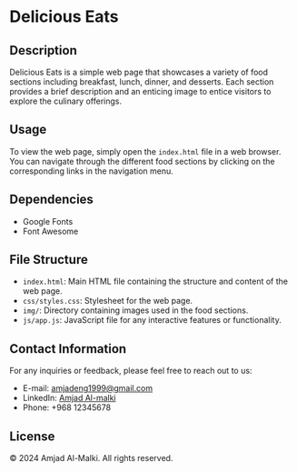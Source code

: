 # Delicious Eats

## Description
Delicious Eats is a simple web page that showcases a variety of food sections including breakfast, lunch, dinner, and desserts. Each section provides a brief description and an enticing image to entice visitors to explore the culinary offerings.

## Usage
To view the web page, simply open the `index.html` file in a web browser. You can navigate through the different food sections by clicking on the corresponding links in the navigation menu.

## Dependencies
- Google Fonts
- Font Awesome

## File Structure
- `index.html`: Main HTML file containing the structure and content of the web page.
- `css/styles.css`: Stylesheet for the web page.
- `img/`: Directory containing images used in the food sections.
- `js/app.js`: JavaScript file for any interactive features or functionality.

## Contact Information
For any inquiries or feedback, please feel free to reach out to us:
- E-mail: amjadeng1999@gmail.com
- LinkedIn: [Amjad Al-malki](https://www.linkedin.com/in/amjad-al-malki-8b36a5258/)
- Phone: +968 12345678

## License
© 2024 Amjad Al-Malki. All rights reserved.
